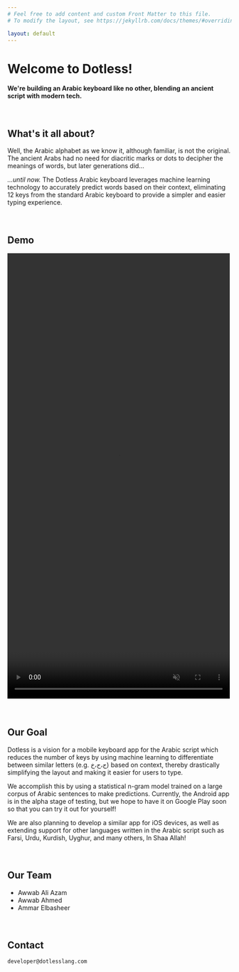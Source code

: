 ```yaml
---
# Feel free to add content and custom Front Matter to this file.
# To modify the layout, see https://jekyllrb.com/docs/themes/#overriding-theme-defaults

layout: default
---
```


# Welcome to Dotless!

**We're building an Arabic keyboard like no other, blending an ancient script with modern tech.**<br><br><br>

## What's it all about?

Well, the Arabic alphabet as we know it, although familiar, is not the original. The ancient Arabs had no need for diacritic marks or dots to decipher the meanings of words, but later generations did…

*...until now.* The Dotless Arabic keyboard leverages machine learning technology to accurately predict words based on their context, eliminating 12 keys from the standard Arabic keyboard to provide a simpler and easier typing experience.<br><br><br>

## Demo

<video width="500px" 
       height="1000px"
       controls autoplay muted loop>
    <source src="working_demo3.mp4"
            type="video/mp4" />
    There was an error displaying this video.
</video><br><br><br>

## Our Goal

Dotless is a vision for a mobile keyboard app for the Arabic script which reduces the number of keys by using machine learning to differentiate between similar letters (e.g. ج،ح،خ) based on context, thereby drastically simplifying the layout and making it easier for users to type.

We accomplish this by using a statistical n-gram model trained on a large corpus of Arabic sentences to make predictions. Currently, the Android app is in the alpha stage of testing, but we hope to have it on Google Play soon so that you can try it out for yourself!

We are also planning to develop a similar app for iOS devices, as well as extending support for other languages written in the Arabic script such as Farsi, Urdu, Kurdish, Uyghur, and many others, In Shaa Allah!
<br><br><br>

## Our Team

* Awwab Ali Azam
* Awwab Ahmed
* Ammar Elbasheer
<br><br><br>

## Contact
`developer@dotlesslang.com`
